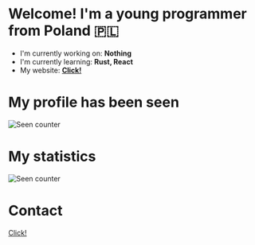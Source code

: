 # Welcome! I'm a young programmer from Poland 🇵🇱
- I'm currently working on: **Nothing**
- I'm currently learning: **Rust, React**
- My website: **[Click!](https://solindek.tech/)**
# My profile has been seen
![Seen counter](https://profile-counter.glitch.me/%7BSolindekDev%7D/count.svg)
# My statistics
![Seen counter](https://github-readme-stats.vercel.app/api?username=solindekdev&show_icons=true&theme=synthwave)
# Contact
[Click!](https://solindek.tech/contact.html)

